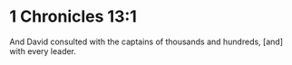 # 1 Chronicles 13:1

And David consulted with the captains of thousands and hundreds, [and] with every leader.